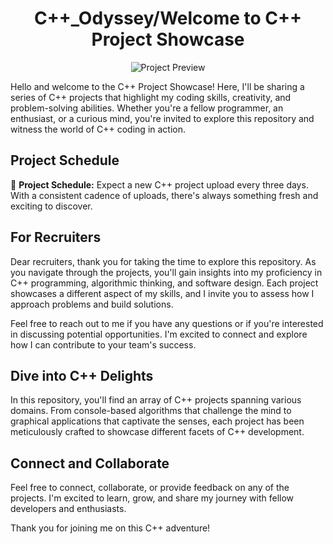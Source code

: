
<h1 align="center"> C++_Odyssey/Welcome to C++ Project Showcase</h1>

<p align="center">
  <img src="https://media.giphy.com/media/h408T6Y5GfmXBKW62l/giphy.gif" alt="Project Preview">
</p>

Hello and welcome to the C++ Project Showcase! Here, I'll be sharing a series of C++ projects that highlight my coding skills, creativity, and problem-solving abilities. Whether you're a fellow programmer, an enthusiast, or a curious mind, you're invited to explore this repository and witness the world of C++ coding in action.

## Project Schedule

📅 **Project Schedule:** Expect a new C++ project upload every three days. With a consistent cadence of uploads, there's always something fresh and exciting to discover.

## For Recruiters

Dear recruiters, thank you for taking the time to explore this repository. As you navigate through the projects, you'll gain insights into my proficiency in C++ programming, algorithmic thinking, and software design. Each project showcases a different aspect of my skills, and I invite you to assess how I approach problems and build solutions.

Feel free to reach out to me if you have any questions or if you're interested in discussing potential opportunities. I'm excited to connect and explore how I can contribute to your team's success.

## Dive into C++ Delights

In this repository, you'll find an array of C++ projects spanning various domains. From console-based algorithms that challenge the mind to graphical applications that captivate the senses, each project has been meticulously crafted to showcase different facets of C++ development.

## Connect and Collaborate

Feel free to connect, collaborate, or provide feedback on any of the projects. I'm excited to learn, grow, and share my journey with fellow developers and enthusiasts.

Thank you for joining me on this C++ adventure!

